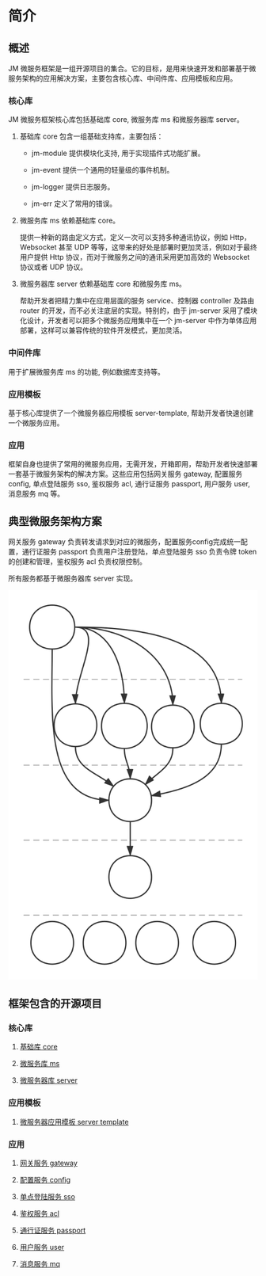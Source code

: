 # 简介

## 概述

JM 微服务框架是一组开源项目的集合。它的目标，是用来快速开发和部署基于微服务架构的应用解决方案，主要包含核心库、中间件库、应用模板和应用。

### 核心库

JM 微服务框架核心库包括基础库 core, 微服务库 ms 和微服务器库 server。

1. 基础库 core 包含一组基础支持库，主要包括：
    - jm-module 提供模块化支持, 用于实现插件式功能扩展。
    
    - jm-event 提供一个通用的轻量级的事件机制。
    
    - jm-logger 提供日志服务。
    
    - jm-err 定义了常用的错误。
    
1. 微服务库 ms 依赖基础库 core。

    提供一种新的路由定义方式，定义一次可以支持多种通讯协议，例如 Http，Websocket 甚至 UDP 等等，这带来的好处是部署时更加灵活，例如对于最终用户提供 Http 协议，而对于微服务之间的通讯采用更加高效的 Websocket 协议或者 UDP 协议。

1. 微服务器库 server 依赖基础库 core 和微服务库 ms。

    帮助开发者把精力集中在应用层面的服务 service、控制器 controller 及路由 router 的开发，而不必关注底层的实现。特别的，由于 jm-server 采用了模块化设计，开发者可以把多个微服务应用集中在一个 jm-server 中作为单体应用部署，这样可以兼容传统的软件开发模式，更加灵活。

### 中间件库

用于扩展微服务库 ms 的功能, 例如数据库支持等。

### 应用模板

基于核心库提供了一个微服务器应用模板 server-template, 帮助开发者快速创建一个微服务应用。

### 应用

框架自身也提供了常用的微服务应用，无需开发，开箱即用，帮助开发者快速部署一套基于微服务架构的解决方案。这些应用包括网关服务 gateway, 配置服务 config, 单点登陆服务 sso, 鉴权服务 acl, 通行证服务 passport, 用户服务 user, 消息服务 mq 等。  

## 典型微服务架构方案

网关服务 gateway 负责转发请求到对应的微服务，配置服务config完成统一配置，通行证服务 passport 负责用户注册登陆，单点登陆服务 sso 负责令牌 token 的创建和管理，鉴权服务 acl 负责权限控制。

所有服务都基于微服务器库 server 实现。

![](../images/plan.svg)

## 框架包含的开源项目

### 核心库

1. [基础库 core](https://github.com/jm-root/core)

1. [微服务库 ms](https://github.com/jm-root/ms)

1. [微服务器库 server](https://github.com/jm-root/server)

### 应用模板

1. [微服务器应用模板 server template](https://github.com/jm-root/server-template)

### 应用

1. [网关服务 gateway](https://github.com/jm-root/gateway)

1. [配置服务 config](https://github.com/jm-root/jm-config)

1. [单点登陆服务 sso](https://github.com/jm-root/jm-sso)

1. [鉴权服务 acl](https://github.com/jm-root/acl)

1. [通行证服务 passport](https://github.com/jm-root/passport)

1. [用户服务 user](https://github.com/jm-root/user)

1. [消息服务 mq](https://github.com/jm-root/mq)
